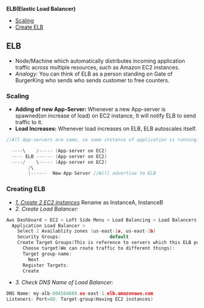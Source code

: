 **ELB(Elastic Load Balancer)**
- [Scaling](#s)
- [Create ELB](#ce)

## ELB
- Node/Machine which automatically distributes incoming application traffic across multiple resources, such as Amazon EC2 instances.
- _Analogy:_ You can think of ELB as a person standing on Gate of BurgerKing who sends who sends customer to free counters.

<a name=s></a>
### Scaling
- **Adding of new App-Server:** Whenever a new App-server is spawned(on increase of load) on EC2 instance, It will notify ELB to send traffic to it.
- **Load Increases:** Whenever load increases on ELB, ELB autoscales itself.
```c
//All App-servers are same, ie same instance of application is running.

  ----\    /----- (App-server on EC2)
  ---- ELB ------ (App-server on EC2)
  ----/    \----- (App-server on EC2)
        /\
        |------  New-App-Server //Will advertise to ELB
```

<a name=ce></a>
### Creating ELB
- _[1. Create 2 EC2 instances](/System-Design/Concepts/AWS/compute/EC2#l)_ Rename as InstanceA, InstanceB
- _2. Create Load Balancer:_
```c
Aws Dashboard > EC2 > Left Side Menu > Load Balancing > Load Balancers > Create LB
  Application Load Balancer > 
    Select 2 Availablity zones (us-east-1a, us-east-1b)
    Security Groups:                  default
    Create Target Groups(This is reference to servers which this ELB points to): 
      Choose target(We can route traffic to different things):                  Instances
      Target group-name:                                                        my-target-group
        Next
      Register Targets:                                                         select InstanceA, InstanceB
      Create
```
- _3. Check DNS Name of Load Balancer:_
```c
DNS Name: my-alb-804564689.us-east-1.elb.amazonaws.com
Listeners: Port=80. Target-group(Having EC2 instances)
```
